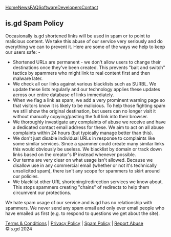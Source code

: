[Home](https://is.gd/index.php)[News](https://is.gd/news.php)[FAQ](https://is.gd/faq.php)[Software](https://is.gd/software.php)[Developers](https://is.gd/developers.php)[Contact](https://is.gd/contact.php)

is.gd Spam Policy
-----------------

Occasionally is.gd shortened links will be used in spam or to point to malicious content. We take this abuse of our service very seriously and do everything we can to prevent it. Here are some of the ways we help to keep our users safe: -

* Shortened URLs are permanent - we don't allow users to change their destinations once they've been created. This prevents "bait and switch" tactics by spammers who might link to real content first and then malware later.
* We check all our links against various blacklists such as SURBL. We update these lists regularly and our technology applies these updates across our entire database of links immediately.
* When we flag a link as spam, we add a very prominent warning page so that visitors know it is likely to be malicious. To help those fighting spam we still show the original destination, but users can no longer visit it without manually copying/pasting the full link into their browser.
* We thoroughly investigate any complaints of abuse we receive and have a dedicated contact email address for these. We aim to act on all abuse complaints within 24 hours (but typically manage better than this).
* We don't just disable individual URLs in response to complaints like some similar services. Since a spammer could create many similar links this would obviously be useless. We blacklist by domain or track down links based on the creator's IP instead whenever possible.
* Our terms are very clear on what usage isn't allowed. Because we disallow use in any commercial email (whether or not it's technically unsolicited spam), there isn't any scope for spammers to skirt around our policies.
* We blacklist other URL shortening/redirection services we know about. This stops spammers creating "chains" of redirects to help them circumvent our protections.

We hate spam usage of our service and is.gd has no relationship with spammers. We never send any spam email and only ever email people who have emailed us first (e.g. to respond to questions we get about the site).

[Terms & Conditions](https://is.gd/terms.php) | [Privacy Policy](https://is.gd/privacy.php) | [Spam Policy](https://is.gd/spam.php) | [Report Abuse](https://is.gd/contact.php)  
©is.gd 2024
